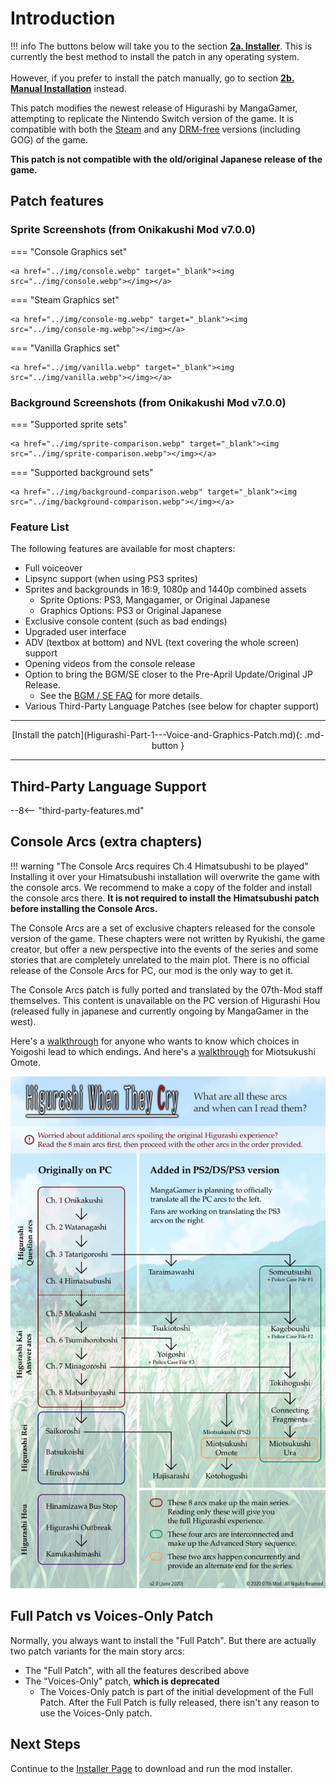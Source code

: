 # Introduction

!!! info
    The buttons below will take you to the section [**2a. Installer**](Higurashi-Part-1---Voice-and-Graphics-Patch.md). This is currently the best method to install the patch in any operating system.<br></br>
    However, if you prefer to install the patch manually, go to section [**2b. Manual Installation**](Manual-Installation.md) instead.

This patch modifies the newest release of Higurashi by MangaGamer, attempting to replicate the Nintendo Switch version of the game. It is compatible with both the [Steam](https://store.steampowered.com/bundle/709/) and any [DRM-free](https://www.mangagamer.com/product_list.php?opt=search&keyword=Higurashi) versions (including GOG) of the game.

**This patch is not compatible with the old/original Japanese release of the game.**

## Patch features

### Sprite Screenshots (from Onikakushi Mod v7.0.0)

=== "Console Graphics set"

    <a href="../img/console.webp" target="_blank"><img src="../img/console.webp"></img></a>

=== "Steam Graphics set"

    <a href="../img/console-mg.webp" target="_blank"><img src="../img/console-mg.webp"></img></a>

=== "Vanilla Graphics set"

    <a href="../img/vanilla.webp" target="_blank"><img src="../img/vanilla.webp"></img></a>

### Background Screenshots (from Onikakushi Mod v7.0.0)

=== "Supported sprite sets"

    <a href="../img/sprite-comparison.webp" target="_blank"><img src="../img/sprite-comparison.webp"></img></a>

=== "Supported background sets"

    <a href="../img/background-comparison.webp" target="_blank"><img src="../img/background-comparison.webp"></img></a>

### Feature List

The following features are available for most chapters:

* Full voiceover
* Lipsync support (when using PS3 sprites)
* Sprites and backgrounds in 16:9, 1080p and 1440p combined assets
    * Sprite Options: PS3, Mangagamer, or Original Japanese
    * Graphics Options: PS3 or Original Japanese
* Exclusive console content (such as bad endings)
* Upgraded user interface
* ADV (textbox at bottom) and NVL (text covering the whole screen) support
* Opening videos from the console release
* Option to bring the BGM/SE closer to the Pre-April Update/Original JP Release.
    * See the [BGM / SE FAQ](BGM-SE-FAQ.md) for more details.
* Various Third-Party Language Patches (see below for chapter support)

----

<center>[Install the patch](Higurashi-Part-1---Voice-and-Graphics-Patch.md){: .md-button }</center>

----

## Third-Party Language Support

--8<-- "third-party-features.md"

## Console Arcs (extra chapters)

!!! warning "The Console Arcs requires Ch.4 Himatsubushi to be played"
    Installing it over your Himatsubushi installation will overwrite the game with the console arcs. We recommend to make a copy of the folder and install the console arcs there. **It is not required to install the Himatsubushi patch before installing the Console Arcs.**

The Console Arcs are a set of exclusive chapters released for the console version of the game. These chapters were not written by Ryukishi, the game creator, but offer a new perspective into the events of the series and some stories that are completely unrelated to the main plot. There is no official release of the Console Arcs for PC, our mod is the only way to get it.

The Console Arcs patch is fully ported and translated by the 07th-Mod staff themselves. This content is unavailable on the PC version of Higurashi Hou (released fully in japanese and currently ongoing by MangaGamer in the west).

Here's a [walkthrough](img/walk-yoig.webp) for anyone who wants to know which choices in Yoigoshi lead to which endings. And here's a [walkthrough](img/walk-omot.webp) for Miotsukushi Omote.

![Higurashi Arcs Flowchart](img/flow.webp)

## Full Patch vs Voices-Only Patch

Normally, you always want to install the "Full Patch". But there are actually two patch variants for the main story arcs:

* The "Full Patch", with all the features described above
* The "Voices-Only" patch, **which is deprecated**
    * The Voices-Only patch is part of the initial development of the Full Patch. After the Full Patch is fully released, there isn't any reason to use the Voices-Only patch.

## Next Steps

Continue to the [Installer Page](Higurashi-Part-1---Voice-and-Graphics-Patch.md) to download and run the mod installer.
